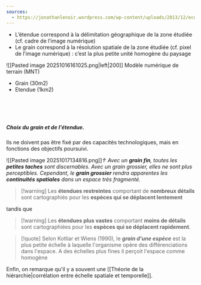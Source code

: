 ```yaml
---
sources:
  - https://jonathanlenoir.wordpress.com/wp-content/uploads/2013/12/ecologie-du-paysage.pdf
---
```

- L’étendue correspond à la délimitation géographique de la zone étudiée (cf. cadre de l’image numérique) 
- Le grain correspond à la résolution spatiale de la zone étudiée (cf. pixel de l’image numérique) : c’est la plus petite unité homogène du paysage

![[Pasted image 20251016161025.png|left|200]]
Modèle numérique de terrain (MNT)
- Grain (30m2)
- Etendue (1km2)

<br>
<br>
<br>

##### Choix du grain et de l'étendue.

Ils ne doivent pas être fixé par des capacités technologiques, mais en fonctions des objectifs poursuivi.

![[Pasted image 20251017134816.png]]*↑ Avec un **grain fin**, toutes les **petites taches** sont discernables. Avec un grain grossier, elles ne sont plus perceptibles. Cependant, le **grain grossier** rendra apparentes les **continuités spatiales** dans un espace très fragmenté.*

>[!warning] Les **étendues restreintes** comportant de **nombreux détails** sont cartographiés pour les **espèces qui se déplacent lentement**

tandis que
>[!warning] Les **étendues plus vastes** comportant **moins de détails** sont cartographiées pour les **espèces qui se déplacent rapidement**.

>[!quote] Selon Kotliar et Wiens (1990), le ***grain d'une espèce*** est la plus petite échelle à laquelle l'organisme opère des différenciations dans l'espace.
>A des échelles plus fines il perçoit l'espace comme homogène

Enfin, on remarque qu'il y a souvent une [[Théorie de la hiérarchie|corrélation entre échelle spatiale et temporelle]].
